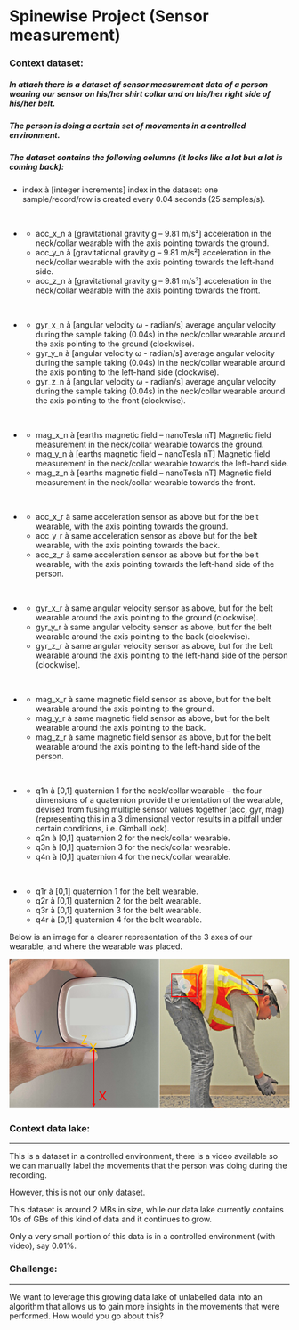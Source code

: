 # Spinewise Project    (Sensor measurement)
### Context dataset: 
##### In attach there is a dataset of sensor measurement data of a person wearing our sensor on his/her shirt collar and on his/her right side of his/her belt. 
##### The person is doing a certain set of movements in a controlled environment. 
##### The dataset contains the following columns (it looks like a lot but a lot is coming back):

- index à [integer increments] index in the dataset: one sample/record/row is created every 0.04 seconds (25 samples/s).

<br>

*
  * acc_x_n à [gravitational gravity g – 9.81 m/s²] acceleration in the neck/collar wearable with the axis pointing towards the ground.
  * acc_y_n à [gravitational gravity g – 9.81 m/s²] acceleration in the neck/collar wearable with the axis pointing towards the left-hand side.
  * acc_z_n à [gravitational gravity g – 9.81 m/s²] acceleration in the neck/collar wearable with the axis pointing towards the front.
   
<br>

*
  * gyr_x_n à [angular velocity ω - radian/s] average angular velocity during the sample taking (0.04s) in the neck/collar wearable around the axis pointing to the ground (clockwise).
  * gyr_y_n à [angular velocity ω - radian/s] average angular velocity during the sample taking (0.04s) in the neck/collar wearable around the axis pointing to the left-hand side (clockwise).
  * gyr_z_n à [angular velocity ω - radian/s] average angular velocity during the sample taking (0.04s) in the neck/collar wearable around the axis pointing to the front (clockwise).
  
<br>

*
  * mag_x_n à [earths magnetic field – nanoTesla nT] Magnetic field measurement in the neck/collar wearable towards the ground.
  * mag_y_n à [earths magnetic field – nanoTesla nT] Magnetic field measurement in the neck/collar wearable towards the left-hand side.
  * mag_z_n à [earths magnetic field – nanoTesla nT] Magnetic field measurement in the neck/collar wearable towards the front.

<br>

*
  * acc_x_r à same acceleration sensor as above but for the belt wearable, with the axis pointing towards the ground.
  * acc_y_r à same acceleration sensor as above but for the belt wearable, with the axis pointing towards the back.
  * acc_z_r à same acceleration sensor as above but for the belt wearable, with the axis pointing towards the left-hand side of the person.

<br>

*
  * gyr_x_r à same angular velocity sensor as above, but for the belt wearable around the axis pointing to the ground (clockwise).
  * gyr_y_r à same angular velocity sensor as above, but for the belt wearable around the axis pointing to the back (clockwise).
  * gyr_z_r à same angular velocity sensor as above, but for the belt wearable around the axis pointing to the left-hand side of the person (clockwise).

<br>

*
  * mag_x_r à same magnetic field sensor as above, but for the belt wearable around the axis pointing to the ground.
  * mag_y_r à same magnetic field sensor as above, but for the belt wearable around the axis pointing to the back.
  * mag_z_r à same magnetic field sensor as above, but for the belt wearable around the axis pointing to the left-hand side of the person.

<br>

*
  * q1n à [0,1] quaternion 1 for the neck/collar wearable – the four dimensions of a quaternion provide the orientation of the wearable, devised from fusing multiple sensor values together (acc, gyr, mag) (representing this in a 3 dimensional vector results in a pitfall under certain conditions, i.e. Gimball lock).
  * q2n à [0,1] quaternion 2 for the neck/collar wearable.
  * q3n à [0,1] quaternion 3 for the neck/collar wearable.
  * q4n à [0,1] quaternion 4 for the neck/collar wearable.

<br>

*
  * q1r à [0,1] quaternion 1 for the belt wearable.
  * q2r à [0,1] quaternion 2 for the belt wearable.
  * q3r à [0,1] quaternion 3 for the belt wearable.
  * q4r à [0,1] quaternion 4 for the belt wearable.


Below is an image for a clearer representation of the 3 axes of our wearable, and where the wearable was placed.

![Img](data/img/1.png)

### Context data lake: 
-------------
This is a dataset in a controlled environment, there is a video available so we can manually label the movements that the person was doing during the recording.

However, this is not our only dataset. 

This dataset is around 2 MBs in size, while our data lake currently contains 10s of GBs of this kind of data and it continues to grow. 

Only a very small portion of this data is in a controlled environment (with video), say 0.01%.  

### Challenge: 
-------------
We want to leverage this growing data lake of unlabelled data into an algorithm that allows us to gain more insights in the movements that were performed. 
How would you go about this?
